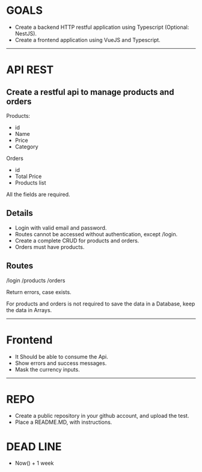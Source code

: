 # GOALS

  - Create a backend HTTP restful application using Typescript (Optional: NestJS).
  - Create a frontend application using VueJS and Typescript.

---

# API REST

## Create a restful api to manage products and orders

Products:
  - id
  - Name
  - Price
  - Category

Orders
  - id
  - Total Price
  - Products list

All the fields are required.

## Details
  - Login with valid email and password.
  - Routes cannot be accessed without authentication, except /login.
  - Create a complete CRUD for products and orders.
  - Orders must have products.

## Routes

/login
/products
/orders

Return errors, case exists.

For products and orders is not required to save the data in a Database, keep the data in Arrays.

--- 

# Frontend

  - It Should be able to consume the Api.
  - Show errors and success messages.
  - Mask the currency inputs.

---

# REPO
  - Create a public repository in your github account, and upload the test.
  - Place a README.MD, with instructions.

# DEAD LINE
  - Now() + 1 week